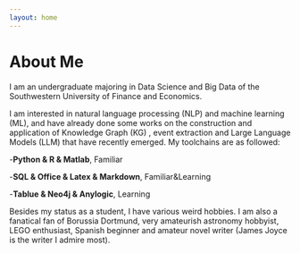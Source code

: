 ```yaml
---
layout: home
---
```

# About Me

I am an undergraduate majoring in Data Science and Big Data of the Southwestern University of Finance and Economics.

I am interested in natural language processing (NLP) and machine learning (ML), and have already done some works on the construction and application of Knowledge Graph (KG) , event extraction and Large Language Models (LLM) that have recently emerged. My toolchains are as followed: 

-**Python & R & Matlab**, Familiar

-**SQL & Office & Latex & Markdown**, Familiar&Learning

-**Tablue & Neo4j & Anylogic**, Learning

Besides my status as a student, I have various weird hobbies. I am also a fanatical fan of Borussia Dortmund, very amateurish astronomy hobbyist, LEGO enthusiast, Spanish beginner and amateur novel writer (James Joyce is the writer I admire most). 


 



